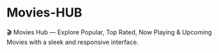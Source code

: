 # Movies-HUB
🎬 Movies Hub — Explore Popular, Top Rated, Now Playing &amp; Upcoming Movies with a sleek and responsive interface.
